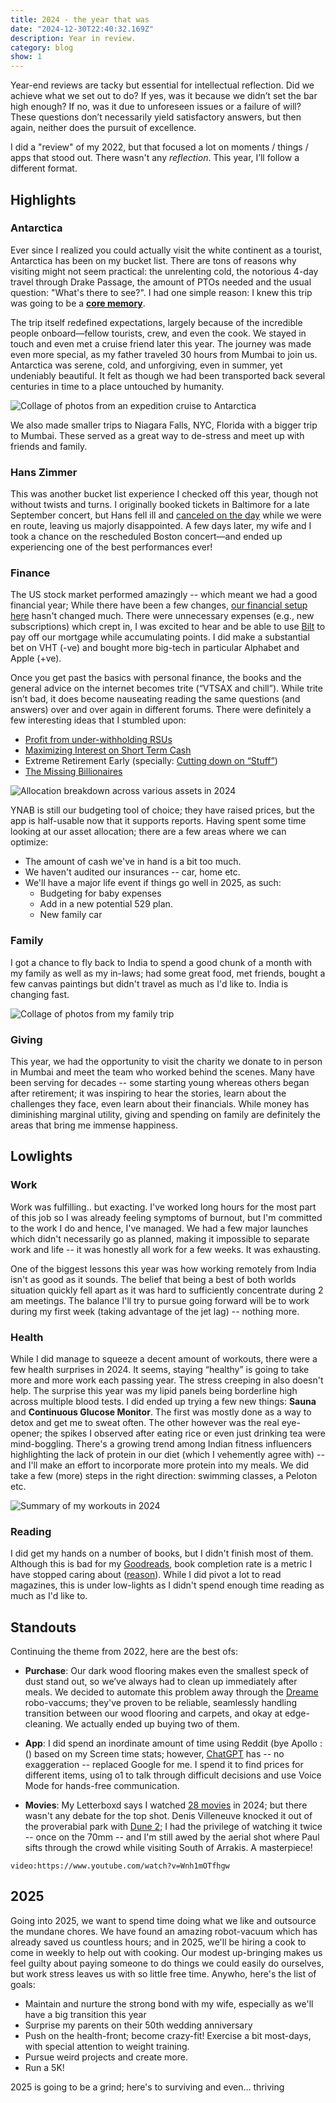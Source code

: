 ```yaml
---
title: 2024 - the year that was
date: "2024-12-30T22:40:32.169Z"
description: Year in review.
category: blog
show: 1
---
```


Year-end reviews are tacky but essential for intellectual reflection. Did we achieve what we set out to do? If yes, was it because we didn’t set the bar high enough? If no, was it due to unforeseen issues or a failure of will? These questions don’t necessarily yield satisfactory answers, but then again, neither does the pursuit of excellence. 

I did a "review" of my 2022, but that focused a lot on moments / things / apps that stood out. There wasn't any _reflection_. This year, I’ll follow a different format.

## Highlights


### Antarctica

Ever since I realized you could actually visit the white continent as a tourist, Antarctica has been on my bucket list. There are tons of reasons why visiting might not seem practical: the unrelenting cold, the notorious 4-day travel through Drake Passage, the amount of PTOs needed and the usual question: "What's there to see?". I had one simple reason: I knew this trip was going to be a **[core memory](https://knowyourmeme.com/memes/a-core-memory)**.

The trip itself redefined expectations, largely because of the incredible people onboard—fellow tourists, crew, and even the cook. We stayed in touch and even met a cruise friend later this year. The journey was made even more special, as my father traveled 30 hours from Mumbai to join us. Antarctica was serene, cold, and unforgiving, even in summer, yet undeniably beautiful. It felt as though we had been transported back several centuries in time to a place untouched by humanity. 

![Collage of photos from an expedition cruise to Antarctica](./antarctica.png "Selected photos from our trip to Antarctica")

We also made smaller trips to Niagara Falls, NYC, Florida with a bigger trip to Mumbai. These served as a great way to de-stress and meet up with friends and family.


### Hans Zimmer

This was another bucket list experience I checked off this year, though not without twists and turns. I originally booked tickets in Baltimore for a late September concert, but Hans fell ill and [canceled on the day](https://www.instagram.com/p/C_-iHtuoYlr/) while we were en route, leaving us majorly disappointed. A few days later, my wife and I took a chance on the rescheduled Boston concert—and ended up experiencing one of the best performances ever!

### Finance

The US stock market performed amazingly -- which meant we had a good financial year; While there have been a few changes, [our financial setup here](https://abhishekbanthia.com/fire/) hasn't changed much. There were unnecessary expenses (e.g., new subscriptions) which crept in, I was excited to hear and be able to use [Bilt](https://bilt.page/r/LAX4-CASE) to pay off our mortgage while accumulating points. I did make a substantial bet on VHT (-ve) and bought more big-tech in particular Alphabet and Apple (+ve).

Once you get past the basics with personal finance, the books and the general advice on the internet becomes trite (“VTSAX and chill”). While trite isn’t bad, it does become nauseating reading the same questions (and answers) over and over again in different forums. There were definitely a few interesting ideas that I stumbled upon:

- [Profit from under-withholding RSUs](https://tctailwind.com/2024/05/21/how-to-profit-from-the-under-withholding-of-rsus-and-bonuses/)
- [Maximizing Interest on Short Term Cash](https://tctailwind.com/2024/02/06/how-i-maximize-interest-on-my-short-term-cash-without-chasing-rates-across-banks/)
- Extreme Retirement Early (specially: [Cutting down on “Stuff”](https://earlyretirementextreme.com/day-2-decluttering-and-managing-stuf.html))
- [The Missing Billionaires](https://www.economist.com/finance-and-economics/2023/09/21/how-to-avoid-a-common-investment-mistake)

![Allocation breakdown across various assets in 2024](./asset-allocation.png)

YNAB is still our budgeting tool of choice; they have raised prices, but the app is half-usable now that it supports reports. Having spent some time looking at our asset allocation; there are a few areas where we can optimize:

- The amount of cash we've in hand is a bit too much.
- We haven't audited our insurances -- car, home etc. 
- We'll have a major life event if things go well in 2025, as such:
	- Budgeting for baby expenses
	- Add in a new potential 529 plan.
	- New family car

### Family

I got a chance to fly back to India to spend a good chunk of a month with my family as well as my in-laws; had some great food, met friends, bought a few canvas paintings but didn't travel as much as I'd like to. India is changing fast.

![Collage of photos from my family trip](./family.png "Selected photos from my trip to India.")

### Giving

This year, we had the opportunity to visit the charity we donate to in person in Mumbai and meet the team who worked behind the scenes. Many have been serving for decades -- some starting young whereas others began after retirement; it was inspiring to hear the stories, learn about the challenges they face, even learn about their financials. While money has diminishing marginal utility, giving and spending on family are definitely the areas that bring me immense happiness.

## Lowlights

### Work

Work was fulfilling.. but exacting. I've worked long hours for the most part of this job so I was already feeling symptoms of burnout, but I'm committed to the work I do and hence, I've managed. We had a few major launches which didn't necessarily go as planned, making it impossible to separate work and life -- it was honestly all work for a few weeks. It was exhausting. 

One of the biggest lessons this year was how working remotely from India isn't as good as it sounds. The belief that being a best of both worlds situation quickly fell apart as it was hard to sufficiently concentrate during 2 am meetings. The balance I'll try to pursue going forward will be to work during my first week (taking advantage of the jet lag) -- nothing more.

### Health

While I did manage to squeeze a decent amount of workouts, there were a few health surprises in 2024. It seems, staying “healthy” is going to take more and more work each passing year. The stress creeping in also doesn't help. The surprise this year was my lipid panels being borderline high across multiple blood tests. I did ended up trying a few new things: **Sauna** and **Continuous Glucose Monitor**. The first was mostly done as a way to detox and get me to sweat often. The other however was the real eye-opener; the spikes I observed after eating rice or even just drinking tea were mind-boggling. There's a growing trend among Indian fitness influencers highlighting the lack of protein in our diet (which I vehemently agree with) -- and I'll make an effort to incorporate more protein into my meals. We did take a few (more) steps in the right direction: swimming classes, a Peloton etc.

![Summary of my workouts in 2024](./health-recap.JPEG)

### Reading

I did get my hands on a number of books, but I didn't finish most of them. Although this is bad for my [Goodreads](https://www.goodreads.com/user/show/6566801-abhishek), book completion rate is a metric I have stopped caring about ([reason](https://www.youtube.com/shorts/ScD1uOUMXro)). While I did pivot a lot to read magazines, this is under low-lights as I didn't spend enough time reading as much as I'd like to.

## Standouts

Continuing the theme from 2022, here are the best ofs:

- **Purchase**: Our dark wood flooring makes even the smallest speck of dust stand out, so we’ve always had to clean up immediately after meals. We decided to automate this problem away through the [Dreame](https://fburl.com/0u76tf51) robo-vaccums; they've proven to be reliable, seamlessly handling transition between our wood flooring and carpets, and okay at edge-cleaning. We actually ended up buying two of them.

- **App**: I did spend an inordinate amount of time using Reddit (bye Apollo :() based on my Screen time stats; however, [ChatGPT](https://chatgpt.com/) has -- no exaggeration -- replaced Google for me. I spend it to find prices for different items, using o1 to talk through difficult decisions and use Voice Mode for hands-free communication. 

- **Movies**: My Letterboxd says I watched [28 movies](https://letterboxd.com/abhish3k/) in 2024; but there wasn't any debate for the top shot. Denis Villeneuve knocked it out of the proverabial park with [Dune 2](https://letterboxd.com/film/dune-part-two/); I had the privilege of watching it twice -- once on the 70mm -- and I'm still awed by the aerial shot where Paul sifts through the crowd while visiting South of Arrakis. A masterpiece! 

`video:https://www.youtube.com/watch?v=Wnh1mOTfhgw`


## 2025


Going into 2025, we want to spend time doing what we like and outsource the mundane chores. We have found an amazing robot-vacuum which has already saved us countless hours; and in 2025, we'll be hiring a cook to come in weekly to help out with cooking. Our modest up-bringing makes us feel guilty about paying someone to do things we could easily do ourselves, but work stress leaves us with so little free time. Anywho, here's the list of goals:

- Maintain and nurture the strong bond with my wife, especially as we'll have a big transition this year
- Surprise my parents on their 50th wedding anniversary
- Push on the health-front; become crazy-fit! Exercise a bit most-days, with special attention to weight training. 
- Pursue weird projects and create more.
- Run a 5K!

2025 is going to be a grind; here's to surviving and even... thriving